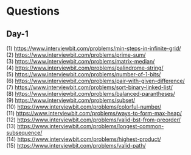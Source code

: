 # Questions

## Day-1
(1)  https://www.interviewbit.com/problems/min-steps-in-infinite-grid/  
(2)  https://www.interviewbit.com/problems/prime-sum/  
(3)  https://www.interviewbit.com/problems/matrix-median/  
(4)  https://www.interviewbit.com/problems/palindrome-string/  
(5)  https://www.interviewbit.com/problems/number-of-1-bits/  
(6)  https://www.interviewbit.com/problems/pair-with-given-difference/  
(7)  https://www.interviewbit.com/problems/sort-binary-linked-list/  
(8)  https://www.interviewbit.com/problems/balanced-parantheses/  
(9)  https://www.interviewbit.com/problems/subset/  
(10) https://www.interviewbit.com/problems/colorful-number/  
(11) https://www.interviewbit.com/problems/ways-to-form-max-heap/  
(12) https://www.interviewbit.com/problems/valid-bst-from-preorder/  
(13) https://www.interviewbit.com/problems/longest-common-subsequence/  
(14) https://www.interviewbit.com/problems/highest-product/  
(15) https://www.interviewbit.com/problems/valid-path/  



